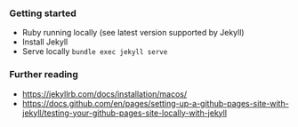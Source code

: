 ### Getting started
- Ruby running locally (see latest version supported by Jekyll)
- Install Jekyll
- Serve locally `bundle exec jekyll serve`

### Further reading
- https://jekyllrb.com/docs/installation/macos/
- https://docs.github.com/en/pages/setting-up-a-github-pages-site-with-jekyll/testing-your-github-pages-site-locally-with-jekyll
